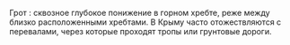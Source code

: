 ---
---

Грот
: сквозное глубокое понижение в горном хребте, реже между близко расположенными хребтами. В Крыму часто отожествляются с перевалами, через которые проходят тропы или грунтовые дороги.
